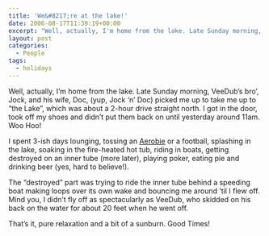 ```yaml
---
title: 'We&#8217;re at the lake!'
date: 2006-08-17T11:39:19+00:00
excerpt: "Well, actually, I'm home from the lake. Late Sunday morning, VeeDub's bro', Jock, and his wife, Doc, (yup, Jock"
layout: post
categories:
  - People
tags:
  - holidays
---
```

Well, actually, I&#8217;m home from the lake. Late Sunday morning, VeeDub&#8217;s bro&#8217;, Jock, and his wife, Doc, (yup, Jock &#8216;n&#8217; Doc) picked me up to take me up to &#8220;the Lake&#8221;, which was about a 2-hour drive straight north. I got in the door, took off my shoes and didn&#8217;t put them back on until yesterday around 11am. Woo Hoo!

I spent 3-ish days lounging, tossing an [Aerobie](http://aerobie.com/Products/Sprint.htm) or a football, splashing in the lake, soaking in the fire-heated hot tub, riding in boats, getting destroyed on an inner tube (more later), playing poker, eating pie and drinking beer (yes, hard to believe!).

The &#8220;destroyed&#8221; part was trying to ride the inner tube behind a speeding boat making loops over its own wake and bouncing me around &#8217;til I flew off. Mind you, I didn&#8217;t fly off as spectacularly as VeeDub, who skidded on his back on the water for about 20 feet when he went off.

That&#8217;s it, pure relaxation and a bit of a sunburn. Good Times!